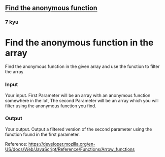<h2><a href=https://www.codewars.com/kata/55a12bb8f0fac1ba340000aa/train/javascript target="_blank">Find the anonymous function</a></h2><h3>7 kyu</h3><h1>Find the anonymous function in the array</h1>Find the anonymous function in the given array and use the function to filter the array<h3>Input</h3>Your input. First Parameter will be an array with an anonymous function somewhere in the lot, The second Parameter will be an array which you will filter using the anonymous function you find.<h3>Output</h3>Your output. Output a filtered version of the second parameter using the function found in the first parameter.<p>Reference: <a href="https://developer.mozilla.org/en-US/docs/Web/JavaScript/Reference/Functions/Arrow_functions" data-turbolinks="false" target="_blank">https://developer.mozilla.org/en-US/docs/Web/JavaScript/Reference/Functions/Arrow_functions</a></p>